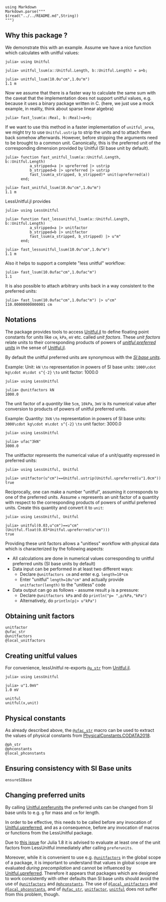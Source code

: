 ```@eval
using Markdown
Markdown.parse("""
$(read("../../README.md",String))
""")
```
## Why this package ?
We demonstrate this with an example.
Assume we have a nice function which calculates with unitful values:
```jldoctest demo
julia> using Unitful

julia> unitful_lsum(a::Unitful.Length, b::Unitful.Length) = a+b;

julia> unitful_lsum(10.0u"cm",1.0u"m")
1.1 m
```

Now we assume that there is a faster way to calculate the same sum with the caveat that the
implementation does not support unitful values, e.g. because it uses a binary package written in C.
(here, we just use a mock example, in reality, think about sparse linear algebra)
```jldoctest demo
julia> fast_lsum(a::Real, b::Real)=a+b;

```

If we want to use this method in a faster implementation of `unitful_area`, we might try to use `Unitful.ustrip`
to strip the units and to attach them back somehow afterwards. However, before stripping the arguments need to be brought to
a common unit. Canonically, this is the preferred unit of the corresponding dimension provided by Unitful (SI base unit by default).
```jldoctest demo
julia> function fast_unitful_lsum(a::Unitful.Length, b::Unitful.Length)
           a_stripped=a |> upreferred |> ustrip
           b_stripped=b |> upreferred |> ustrip
           fast_lsum(a_stripped, b_stripped)* unit(upreferred(a))
       end;

julia> fast_unitful_lsum(10.0u"cm",1.0u"m")
1.1 m
```

LessUnitful.jl provides
```jldoctest demo
julia> using LessUnitful

julia> function fast_lessunitful_lsum(a::Unitful.Length, b::Unitful.Length)
           a_stripped=a |> unitfactor
           b_stripped=b |> unitfactor
           fast_lsum(a_stripped, b_stripped) |> u"m"
       end;

julia> fast_lessunitful_lsum(10.0u"cm",1.0u"m")
1.1 m
```

Also it helps to support a complete "less unitful" workflow:
```jldoctest demo
julia> fast_lsum(10.0ufac"cm",1.0ufac"m")
1.1
```

It is also possible to attach arbitrary units back in a way consistent to
the preferred units:
```jldoctest demo
julia> fast_lsum(10.0ufac"cm",1.0ufac"m") |> u"cm"
110.00000000000001 cm
```


## Notations

The package provides tools to access [Unitful.jl](https://github.com/PainterQubits/Unitful.jl) to define floating point constants for *units* like `cm`, `kPa`, `mV` etc. called *unit factors*. These *unit factors* relate units to their corresponding products of powers of  [*unitful preferred units*](https://painterqubits.github.io/Unitful.jl/stable/conversion/#Unitful.upreferred) in the sense of [Unitful.jl](https://github.com/PainterQubits/Unitful.jl). 

By default the unitful preferred units are synonymous with the [*SI base units*](https://www.nist.gov/pml/owm/metric-si/si-units). 



Example: Unit: `kN` ``\to`` representation in powers of SI base units: ``1000\cdot kg\cdot m\cdot s^{-2}`` 
``\to`` unit factor: 1000.0

```jldoctest
julia> using LessUnitful

julia> @unitfactors kN
1000.0
```



The unit factor  of a *quantity* like  `5cm`, `10kPa`, `3mV` is its numerical value  after conversion to products of powers of unitful preferred units.


Example: Quantity: `3kN` ``\to`` representation in powers of SI base units: ``3000\cdot kg\cdot m\cdot s^{-2}`` 
``\to`` unit factor: 3000.0

```jldoctest
julia> using LessUnitful

julia> ufac"3kN"
3000.0
```

The unitfactor represents the numerical value of a unit/quatity expressed in preferred units:

```jldoctest
julia> using LessUnitful, Unitful

julia> unitfactor(u"cm")==Unitful.ustrip(Unitful.upreferred(u"1.0cm"))
true
```

Reciprocally, one can make a number "unitful", assuming it corresponds to one of the preferred units.
Assume `x` represents an unit factor 
of a quantity with respect to the corresponding products of powers of unitful preferred units.
Create this quantity and convert it to  `unit`: 

```jldoctest
julia> using LessUnitful, Unitful

julia> unitful(0.03,u"cm")==u"cm"(Unitful.float(0.03*Unitful.upreferred(u"cm")))
true
```




Providing these unit factors allows a "unitless" workflow with physical data which is characterized by the
following aspects:
- All calculations are done in numerical values corresponding to unitful preferred units (SI base units by default)
- Data input can be performed in at least two different ways:
   - Declare `@unitfactors cm` and enter e.g. `length=10*cm`
   - Enter "unitful" `length=10u"cm"` and actually provide `unitfactor(length)` to the "unitless" code 
- Data output can go as follows - assume result `p` is a pressure:
   - Declare `@unitfactors kPa` and do `println("p= ",p/kPa,"kPa")`
   - Alternatively, do `println(p|> u"kPa")`




## Obtaining unit factors
```@docs
unitfactor
@ufac_str
@unitfactors
@local_unitfactors
```



## Creating unitful values
For convenience, lessUnitful re-exports [`@u_str`](https://painterqubits.github.io/Unitful.jl/stable/manipulations/#Unitful.@u_str) from  [Unitful.jl](https://github.com/PainterQubits/Unitful.jl).

```jldoctest ustr
julia> using LessUnitful

julia> u"1.0mV"
1.0 mV
```

```@docs
unitful
unitful(x,unit)
```


## Physical constants

As already described above, the [`@ufac_str`](@ref)  macro can be used to extract the values of 
physical constants from  [PhysicalConstants.CODATA2018](https://juliaphysics.github.io/PhysicalConstants.jl/stable/constants/#CODATA2018-1).
```@docs
@ph_str
@phconstants
@local_phconstants
``` 

## Ensuring consistency with SI Base units

```@docs
ensureSIBase
```


## Changing preferred units

By calling [Unitful.preferunits](https://painterqubits.github.io/Unitful.jl/stable/conversion/#Unitful.preferunits) 
the preferred units can be changed from SI base units to e.g. `g` for mass and `cm` for length.

In order to be effective, this needs to be called before any invocation of  [Unitful.upreferred](https://painterqubits.github.io/Unitful.jl/stable/conversion/#Unitful.upreferred), and as a consequence, before 
any invocation of macros or functions from the LessUnitful package.

Due to [this issue](https://github.com/PainterQubits/Unitful.jl/issues/545) for Julia 1.8 it is advised to evaluate at least one of the
unit factors from LessUnitful immediately after calling `preferunits`.

Moreover, while it is convenient to use e.g. [`@unitfactors`](@ref) in the global scope of a package, it is important to
understand that values in global scope are evaluated  *during precompilation* and cannot be influenced by
[Unitful.upreferred](https://painterqubits.github.io/Unitful.jl/stable/conversion/#Unitful.upreferred).
Therefore it appears that packages which are designed to work consistently with other defaults than SI base units should 
avoid the use of [`@unitfactors`](@ref) and [`@phconstants`](@ref). The use of [`@local_unitfactors`](@ref) and [`@local_phconstants`](@ref),
and of [`@ufac_str`](@ref), [`unitfactor`](@ref), [`unitful`](@ref) does not suffer from this problem, though.

